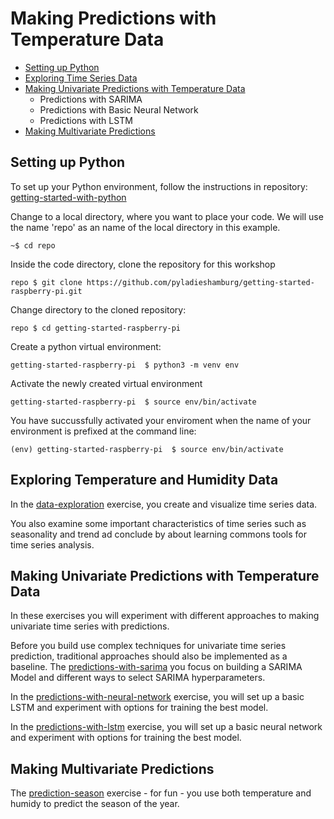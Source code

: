 # Making Predictions with Temperature Data
- [Setting up Python](#setting-up-python)
- [Exploring Time Series Data](#exploring-time-series-data)
- [Making Univariate Predictions with Temperature Data](#making-univariate-predictions-with-temperature-data)
  + Predictions with SARIMA
  + Predictions with Basic Neural Network
  + Predictions with LSTM
- [Making Multivariate Predictions](#making-multivariate-predictions])


## Setting up Python

To set up your Python environment, follow the instructions in repository: [getting-started-with-python](https://github.com/pyladieshamburg/getting-started-with-python/blob/master/README.md)

Change to a local directory, where you want to place your code. We will use the name 'repo' as an name of the local directory in this example.

```console
~$ cd repo
```

Inside the code directory, clone the repository for this workshop

```console
repo $ git clone https://github.com/pyladieshamburg/getting-started-raspberry-pi.git
```

Change directory to the cloned repository:

```console
repo $ cd getting-started-raspberry-pi 
```

Create a python virtual environment:

```console
getting-started-raspberry-pi  $ python3 -m venv env
```

Activate the newly created virtual environment

```console
getting-started-raspberry-pi  $ source env/bin/activate
```

You have succussfully activated your enviroment when the name of your environment is prefixed at the command line:

```console
(env) getting-started-raspberry-pi  $ source env/bin/activate
```


## Exploring Temperature and Humidity Data

In the [data-exploration](https://github.com/pyladieshamburg/getting-started-raspberry-pi/blob/master/analysis/data-exploration.ipynb) exercise, you create and visualize time series data.
 
You also examine some important characteristics of time series such as seasonality and trend  ad conclude by about learning commons tools for time series analysis.
 
## Making Univariate Predictions with Temperature Data

In these exercises you will experiment with different approaches to making univariate time series with predictions.

Before you build use complex techniques for univariate time series prediction, traditional approaches should also be implemented as a baseline. The [predictions-with-sarima](https://github.com/pyladieshamburg/getting-started-raspberry-pi/blob/master/analysis/prediction-with-sarima.ipynb) you  focus on building a SARIMA Model and different ways to select SARIMA hyperparameters.

In the [predictions-with-neural-network](https://github.com/pyladieshamburg/getting-started-raspberry-pi/blob/master/analysis/predict-with-nn.ipynb) exercise, you will set up a basic LSTM and experiment with options for training the best model.

In the [predictions-with-lstm](https://github.com/pyladieshamburg/getting-started-raspberry-pi/blob/master/analysis/predict-with-lstm.ipynb) exercise, you will set up a basic neural network and experiment with options for training the best model.

## Making Multivariate Predictions

The [prediction-season](https://github.com/pyladieshamburg/getting-started-raspberry-pi/blob/master/analysis/predict-season.ipynb) exercise - for fun - you use both temperature and humidy to predict the season of the year.
